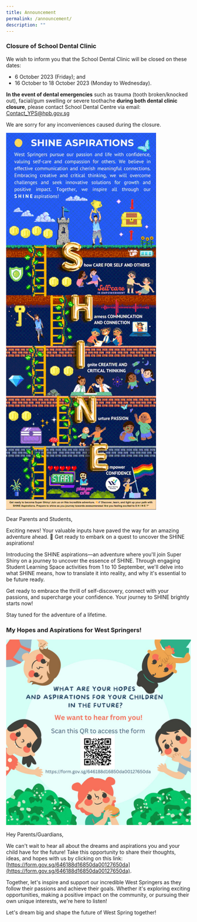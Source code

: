 ```yaml
---
title: Announcement
permalink: /announcement/
description: ""
---
```

### Closure of School Dental Clinic 

We wish to inform you that the School Dental Clinic will be closed on these dates:

* 6 October 2023 (Friday); and
* 16 October to 18 October 2023 (Monday to Wednesday).

**In the event of dental emergencies** such as trauma (tooth broken/knocked out), facial/gum swelling or severe toothache **during both dental clinic closure**, please contact School Dental Centre via email: [Contact_YPS@hpb.gov.sg](mailto:Contact_YPS@hpb.gov.sg)

We are sorry for any inconveniences caused during the closure.


![](/images/Announcement/shineaspirations.gif)

Dear Parents and Students,

Exciting news! Your valuable inputs have paved the way for an amazing adventure ahead. 🌟 Get ready to embark on a quest to uncover the SHINE aspirations!

Introducing the SHINE aspirations—an adventure where you'll join Super Shiny on a journey to uncover the essence of SHINE. Through engaging Student Learning Space activities from 1 to 10 September, we'll delve into what SHINE means, how to translate it into reality, and why it's essential to be future ready.

Get ready to embrace the thrill of self-discovery, connect with your passions, and supercharge your confidence. Your journey to SHINE brightly starts now!

Stay tuned for the adventure of a lifetime.


### My Hopes and Aspirations for West Springers! 

![](/images/Announcement/hopes%20and%20aspirations%20for%20west%20springers%202023.jpeg)

Hey Parents/Guardians,

We can't wait to hear all about the dreams and aspirations you and your child have for the future! Take this opportunity to share their thoughts, ideas, and hopes with us by clicking on this link: [https://form.gov.sg/646188d16850da00127650da](https://form.gov.sg/646188d16850da00127650da).

Together, let's inspire and support our incredible West Springers as they follow their passions and achieve their goals. Whether it's exploring exciting opportunities, making a positive impact on the community, or pursuing their own unique interests, we're here to listen!

Let's dream big and shape the future of West Spring together!